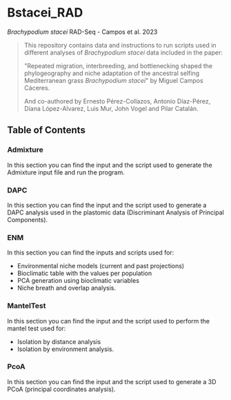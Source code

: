 # Bstacei_RAD

*Brachypodium stacei* RAD-Seq - Campos et al. 2023

> This repository contains data and instructions to run scripts used in different analyses of *Brachypodium stacei* data included in the paper:
>
> "Repeated migration, interbreeding, and bottlenecking  shaped the phylogeography and niche adaptation of the ancestral selfing Mediterranean grass *Brachypodium stacei*" by Miguel Campos Cáceres.
>
> And co-authored by Ernesto Pérez-Collazos, Antonio Díaz-Pérez, Diana López-Alvarez, Luis Mur, John Vogel and Pilar Catalán. 

## Table of Contents
### Admixture
In this section you can find the input and the script used to generate the Admixture input file and run the program.

### DAPC
In this section you can find the input and the script used to generate a DAPC analysis used in the plastomic data (Discriminant Analysis of Principal Components).

### ENM
In this section you can find the inputs and scripts used for:
- Environmental niche models (current and past projections)
- Bioclimatic table with the values per population
- PCA generation using bioclimatic variables
- Niche breath and overlap analysis.

### MantelTest
In this section you can find the input and the script used to perform the mantel test used for:
- Isolation by distance analysis
- Isolation by environment analysis.
  
### PcoA
In this section you can find the input and the script used to generate a 3D PCoA (principal coordinates analysis).


